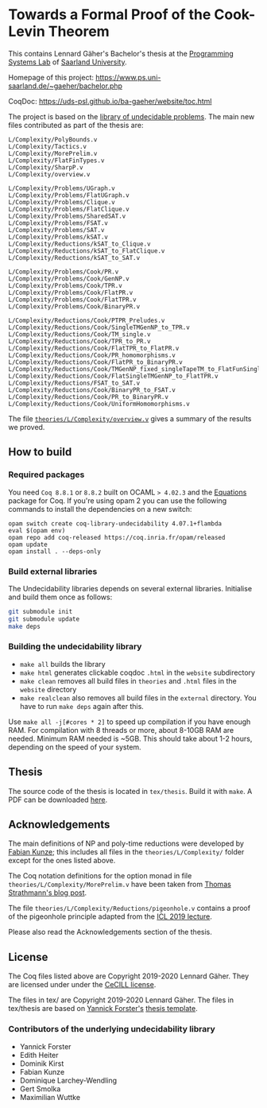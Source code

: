 # Towards a Formal Proof of the Cook-Levin Theorem 

This contains Lennard Gäher's Bachelor's thesis at the [Programming Systems Lab](https://www.ps.uni-saarland.de/) of [Saarland University](https://www.uni-saarland.de/). 

Homepage of this project: https://www.ps.uni-saarland.de/~gaeher/bachelor.php

CoqDoc: https://uds-psl.github.io/ba-gaeher/website/toc.html

The project is based on the [library of undecidable problems](https://github.com/uds-psl/coq-library-undecidability). 
The main new files contributed as part of the thesis are: 

```
L/Complexity/PolyBounds.v
L/Complexity/Tactics.v
L/Complexity/MorePrelim.v
L/Complexity/FlatFinTypes.v
L/Complexity/SharpP.v
L/Complexity/overview.v

L/Complexity/Problems/UGraph.v
L/Complexity/Problems/FlatUGraph.v
L/Complexity/Problems/Clique.v
L/Complexity/Problems/FlatClique.v
L/Complexity/Problems/SharedSAT.v
L/Complexity/Problems/FSAT.v
L/Complexity/Problems/SAT.v
L/Complexity/Problems/kSAT.v
L/Complexity/Reductions/kSAT_to_Clique.v
L/Complexity/Reductions/kSAT_to_FlatClique.v
L/Complexity/Reductions/kSAT_to_SAT.v

L/Complexity/Problems/Cook/PR.v
L/Complexity/Problems/Cook/GenNP.v
L/Complexity/Problems/Cook/TPR.v
L/Complexity/Problems/Cook/FlatPR.v
L/Complexity/Problems/Cook/FlatTPR.v
L/Complexity/Problems/Cook/BinaryPR.v

L/Complexity/Reductions/Cook/PTPR_Preludes.v
L/Complexity/Reductions/Cook/SingleTMGenNP_to_TPR.v
L/Complexity/Reductions/Cook/TM_single.v
L/Complexity/Reductions/Cook/TPR_to_PR.v
L/Complexity/Reductions/Cook/FlatTPR_to_FlatPR.v
L/Complexity/Reductions/Cook/PR_homomorphisms.v
L/Complexity/Reductions/Cook/FlatPR_to_BinaryPR.v
L/Complexity/Reductions/Cook/TMGenNP_fixed_singleTapeTM_to_FlatFunSingleTMGenNP.v
L/Complexity/Reductions/Cook/FlatSingleTMGenNP_to_FlatTPR.v
L/Complexity/Reductions/FSAT_to_SAT.v
L/Complexity/Reductions/Cook/BinaryPR_to_FSAT.v
L/Complexity/Reductions/Cook/PR_to_BinaryPR.v
L/Complexity/Reductions/Cook/UniformHomomorphisms.v
```

The file [`theories/L/Complexity/overview.v`](https://uds-psl.github.io/ba-gaeher/website/Undecidability.L.Complexity.overview.html) gives a summary of the results we proved.

## How to build

### Required packages

You need `Coq 8.8.1` or `8.8.2` built on OCAML `> 4.02.3` and the [Equations](https://mattam82.github.io/Coq-Equations/) package for Coq. If you're using opam 2 you can use the following commands to install the dependencies on a new switch:

```
opam switch create coq-library-undecidability 4.07.1+flambda
eval $(opam env)
opam repo add coq-released https://coq.inria.fr/opam/released
opam update
opam install . --deps-only
```

### Build external libraries

The Undecidability libraries depends on several external libraries. Initialise and build them once as follows:

``` sh
git submodule init
git submodule update
make deps
```

### Building the undecidability library

- `make all` builds the library
- `make html` generates clickable coqdoc `.html` in the `website` subdirectory
- `make clean` removes all build files in `theories` and `.html` files in the `website` directory
- `make realclean` also removes all build files in the `external` directory. You have to run `make deps` again after this.

Use `make all -j[#cores * 2]` to speed up compilation if you have enough RAM. For compilation with 8 threads or more, about 8-10GB RAM are needed. Minimum RAM needed is ~5GB.
This should take about 1-2 hours, depending on the speed of your system.

## Thesis
The source code of the thesis is located in `tex/thesis`. Build it with `make`. 
A PDF can be downloaded [here](https://www.ps.uni-saarland.de/~gaeher/files/thesis.pdf). 

## Acknowledgements
The main definitions of NP and poly-time reductions were developed by [Fabian Kunze](https://www.ps.uni-saarland.de/~kunze/); this includes all files in the `theories/L/Complexity/` folder except for the ones listed above.

The Coq notation definitions for the option monad in file `theories/L/Complexity/MorePrelim.v` have been taken from [Thomas Strathmann's blog post](https://pdp7.org/blog/2011/01/the-maybe-monad-in-coq/). 

The file `theories/L/Complexity/Reductions/pigeonhole.v` contains a proof of the pigeonhole principle adapted from the [ICL 2019 lecture](https://courses.ps.uni-saarland.de/icl_19/2/Resources). 

Please also read the Acknowledgements section of the thesis.

## License

The Coq files listed above are Copyright 2019-2020 Lennard Gäher. 
They are licensed under under the [CeCILL license](https://github.com/uds-psl/ba-gaeher/blob/master/CeCILL_LICENSE.txt).

The files in tex/ are Copyright 2019-2020 Lennard Gäher. The files in tex/thesis are based on [Yannick Forster's](https://www.ps.uni-saarland.de/~forster/) [thesis template](https://github.com/yforster/thesis-template). 



### Contributors of the underlying undecidability library 

- Yannick Forster
- Edith Heiter
- Dominik Kirst 
- Fabian Kunze
- Dominique Larchey-Wendling
- Gert Smolka
- Maximilian Wuttke

